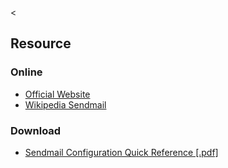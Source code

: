 &lt;

Resource
--------

### Online

-   [Official Website](http://www.sendmail.org/)
-   [Wikipedia Sendmail](http://en.wikipedia.org/wiki/Sendmail)

### Download

-   [Sendmail Configuration Quick Reference \[.pdf\]](static/cs/Sendmail_quickref.pdf)
